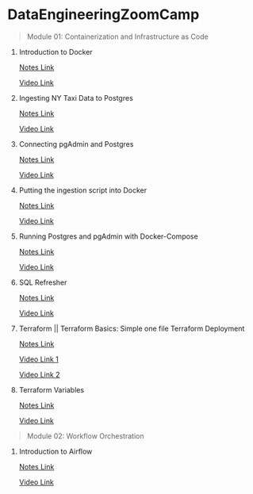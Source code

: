 # DataEngineeringZoomCamp

> Module 01: Containerization and Infrastructure as Code

1. Introduction to Docker 

    [Notes Link](01_module/01_intro_to_docker/Readme.md) 

    [Video Link](https://www.youtube.com/watch?v=EYNwNlOrpr0&ab_channel=DataTalksClub%E2%AC%9B)

2. Ingesting NY Taxi Data to Postgres
    
    [Notes Link](01_module/02_ingesting_ny_taxi_postgres/Readme.md)

    [Video Link](https://www.youtube.com/watch?v=2JM-ziJt0WI&ab_channel=DataTalksClub%E2%AC%9B)

3. Connecting pgAdmin and Postgres

    [Notes Link](01_module/03_connecting_pgadmin_postgres/Readme.md)

    [Video Link](https://www.youtube.com/watch?v=hCAIVe9N0ow&list=PL3MmuxUbc_hJed7dXYoJw8DoCuVHhGEQb&index=8)


4. Putting the ingestion script into Docker

    [Notes Link](01_module/04_putting_the_ingestion_script_into_docker/Readme.md)

    [Video Link](https://www.youtube.com/watch?v=B1WwATwf-vY&list=PL3MmuxUbc_hJed7dXYoJw8DoCuVHhGEQb&index=9)

5. Running Postgres and pgAdmin with Docker-Compose

    [Notes Link](01_module/05_running_postgres_pgadmin_docker_compose/Readme.md)

    [Video Link](https://www.youtube.com/watch?v=hKI6PkPhpa0&list=PL3MmuxUbc_hJed7dXYoJw8DoCuVHhGEQb&index=10)

6. SQL Refresher

    [Notes Link](01_module/06_sql_refresher/Readme.md)

    [Video Link](https://youtu.be/QEcps_iskgg?list=PL3MmuxUbc_hJed7dXYoJw8DoCuVHhGEQb)

7. Terraform || Terraform Basics: Simple one file Terraform Deployment

    [Notes Link](01_module/07_terraform/Readme.md)

    [Video Link 1](https://www.youtube.com/watch?v=s2bOYDCKl_M&list=PL3MmuxUbc_hJed7dXYoJw8DoCuVHhGEQb&index=12)

    [Video Link 2](https://www.youtube.com/watch?v=Y2ux7gq3Z0o&list=PL3MmuxUbc_hJed7dXYoJw8DoCuVHhGEQb&index=12)

8. Terraform Variables

    [Notes Link](01_module/08_terraform_variables/Readme.md)

    [Video Link](https://www.youtube.com/watch?v=PBi0hHjLftk&list=PL3MmuxUbc_hJed7dXYoJw8DoCuVHhGEQb&index=14)


> Module 02: Workflow Orchestration

1. Introduction to Airflow

    [Notes Link](02_module/01_intro_to_airflow/Readme.md)

    [Video Link](https://www.youtube.com/watch?v=3Z1cZk1nJCA&list=PL3MmuxUbc_hJed7dXYoJw8DoCuVHhGEQb&index=15)